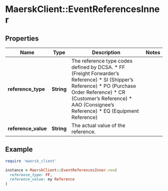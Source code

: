 # MaerskClient::EventReferencesInner

## Properties

| Name | Type | Description | Notes |
| ---- | ---- | ----------- | ----- |
| **reference_type** | **String** | The reference type codes defined by DCSA. * FF (Freight Forwarder’s Reference) * SI (Shipper’s Reference) * PO (Purchase Order Reference) * CR (Customer’s Reference) * AAO (Consignee’s Reference) * EQ (Equipment Reference)  |  |
| **reference_value** | **String** | The actual value of the reference. |  |

## Example

```ruby
require 'maersk_client'

instance = MaerskClient::EventReferencesInner.new(
  reference_type: FF,
  reference_value: my Reference
)
```

